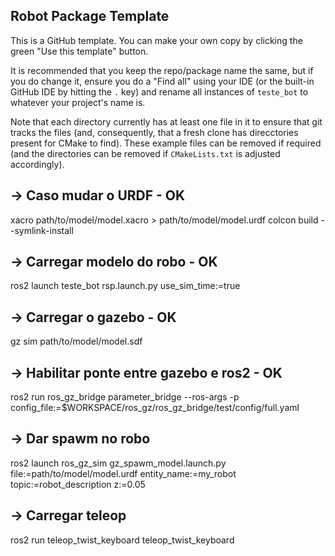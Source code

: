 ## Robot Package Template

This is a GitHub template. You can make your own copy by clicking the green "Use this template" button.

It is recommended that you keep the repo/package name the same, but if you do change it, ensure you do a "Find all" using your IDE (or the built-in GitHub IDE by hitting the `.` key) and rename all instances of `teste_bot` to whatever your project's name is.

Note that each directory currently has at least one file in it to ensure that git tracks the files (and, consequently, that a fresh clone has direcctories present for CMake to find). These example files can be removed if required (and the directories can be removed if `CMakeLists.txt` is adjusted accordingly).

## -> Caso mudar o URDF - OK
xacro path/to/model/model.xacro > path/to/model/model.urdf
colcon build --symlink-install

## -> Carregar modelo do robo - OK

ros2 launch teste_bot rsp.launch.py use_sim_time:=true

## -> Carregar o gazebo - OK
gz sim path/to/model/model.sdf

## -> Habilitar ponte entre gazebo e ros2 - OK
ros2 run ros_gz_bridge parameter_bridge --ros-args -p config_file:=$WORKSPACE/ros_gz/ros_gz_bridge/test/config/full.yaml

## -> Dar spawm no robo
ros2 launch ros_gz_sim gz_spawm_model.launch.py file:=path/to/model/model.urdf entity_name:=my_robot topic:=robot_description z:=0.05

## -> Carregar teleop
ros2 run teleop_twist_keyboard teleop_twist_keyboard
